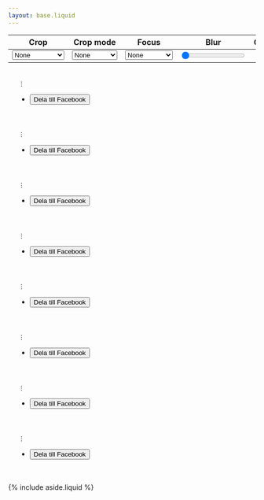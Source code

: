 ```yaml
---
layout: base.liquid
---
```


  <main>
    <div style="margin-bottom: 1rem;">
      <table>
        <thead>
          <tr>
            <th>Crop</th>
            <th>Crop mode</th>
            <th>Focus</th>
            <th>Blur</th>
            <th>Grayscale</th>
          </tr>
        </thead>
        <tbody>
          <tr>
            <td>
              <select data-feature="crop">
                <option>None</option>
                <option value="maintain_ratio">maintain_ratio</option>
                <option value="force">force</option>
                <option value="at_least">at_least</option>
                <option value="at_max">at_max</option>
              </select>
            </td>
            <td>
              <select data-feature="crop-mode">
                <option>None</option>
                <option value="resize">resize</option>
                <option value="extract">extract</option>
                <option value="pad_resize">pad_resize</option>
                <option value="pad_extract">pad_extract</option>
              </select>
            </td>
            <td>
              <select data-feature="focus">
                <option>None</option>
                <option value="center">center</option>
                <option value="top">top</option>
                <option value="left">left</option>
                <option value="bottom">bottom</option>
                <option value="right">right</option>
                <option value="top_left">top_left</option>
                <option value="top_right">top_right</option>
                <option value="bottom_left">bottom_left</option>
                <option value="bottom_right">bottom_right</option>
                <option value="auto">auto</option>
                <option value="face">face</option>
                <option value="custom">custom</option>
              </select>
            </td>
            <td>
              <input type="range" min="0" max="100" value="0" data-feature="blur">
            </td>
            <td>
              <toggle-switch data-feature="grayscale" role="checkbox" tabindex="0"></toggle-switch>
            </td>
          </tr>
        </tbody>
      </table>
    </div>
    <div style="display: grid;grid-gap: 40px; grid-template-columns: repeat(auto-fill, minmax(240px, 1fr));padding:20px">
    <div style="position:relative;">
      <img-thumbnail src="https://ik.imagekit.io/demo/resp-img/image1.jpg?tr=w-800,h-600,f-png" format="png" width="240" height="135" alt="Picture" loaded=""></img-thumbnail>
      <context-menu aria-label="Settings menu">
        <svg slot="icon" width="14" height="14" viewBox="0 0 14 14" fill="none" xmlns="http://www.w3.org/2000/svg">
          <path d="M7.00002 7.58332C7.32219 7.58332 7.58335 7.32216 7.58335 6.99999C7.58335 6.67782 7.32219 6.41666 7.00002 6.41666C6.67785 6.41666 6.41669 6.67782 6.41669 6.99999C6.41669 7.32216 6.67785 7.58332 7.00002 7.58332Z" stroke="#61646C" stroke-linecap="round" stroke-linejoin="round"></path>
          <path d="M7.00002 3.50001C7.32219 3.50001 7.58335 3.23884 7.58335 2.91668C7.58335 2.59451 7.32219 2.33334 7.00002 2.33334C6.67785 2.33334 6.41669 2.59451 6.41669 2.91668C6.41669 3.23884 6.67785 3.50001 7.00002 3.50001Z" stroke="#61646C" stroke-linecap="round" stroke-linejoin="round"></path>
          <path d="M7.00002 11.6667C7.32219 11.6667 7.58335 11.4055 7.58335 11.0833C7.58335 10.7612 7.32219 10.5 7.00002 10.5C6.67785 10.5 6.41669 10.7612 6.41669 11.0833C6.41669 11.4055 6.67785 11.6667 7.00002 11.6667Z" stroke="#61646C" stroke-linecap="round" stroke-linejoin="round"></path>
        </svg>
        <ul slot="content">
          <li><button>Dela till Facebook</button></li>
        </ul>
      </context-menu>
    </div>
    <div style="position:relative;">
<img-thumbnail src="https://ik.imagekit.io/demo/resp-img/image2.jpg?tr=w-800,h-600,f-png" format="png" width="240" height="135" alt="Picture" loaded=""></img-thumbnail>
<context-menu aria-label="Settings menu">
      <svg slot="icon" width="14" height="14" viewBox="0 0 14 14" fill="none" xmlns="http://www.w3.org/2000/svg">
        <path d="M7.00002 7.58332C7.32219 7.58332 7.58335 7.32216 7.58335 6.99999C7.58335 6.67782 7.32219 6.41666 7.00002 6.41666C6.67785 6.41666 6.41669 6.67782 6.41669 6.99999C6.41669 7.32216 6.67785 7.58332 7.00002 7.58332Z" stroke="#61646C" stroke-linecap="round" stroke-linejoin="round"></path>
        <path d="M7.00002 3.50001C7.32219 3.50001 7.58335 3.23884 7.58335 2.91668C7.58335 2.59451 7.32219 2.33334 7.00002 2.33334C6.67785 2.33334 6.41669 2.59451 6.41669 2.91668C6.41669 3.23884 6.67785 3.50001 7.00002 3.50001Z" stroke="#61646C" stroke-linecap="round" stroke-linejoin="round"></path>
        <path d="M7.00002 11.6667C7.32219 11.6667 7.58335 11.4055 7.58335 11.0833C7.58335 10.7612 7.32219 10.5 7.00002 10.5C6.67785 10.5 6.41669 10.7612 6.41669 11.0833C6.41669 11.4055 6.67785 11.6667 7.00002 11.6667Z" stroke="#61646C" stroke-linecap="round" stroke-linejoin="round"></path>
      </svg>
      <ul slot="content">
        <li><button>Dela till Facebook</button></li>
      </ul>
    </context-menu>
</div>
<div style="position:relative;">
<img-thumbnail src="https://ik.imagekit.io/demo/resp-img/image3.jpg?tr=w-800,h-600,f-png" width="240" height="135" alt="Picture" loaded=""></img-thumbnail>
<context-menu aria-label="Settings menu">
      <svg slot="icon" width="14" height="14" viewBox="0 0 14 14" fill="none" xmlns="http://www.w3.org/2000/svg">
        <path d="M7.00002 7.58332C7.32219 7.58332 7.58335 7.32216 7.58335 6.99999C7.58335 6.67782 7.32219 6.41666 7.00002 6.41666C6.67785 6.41666 6.41669 6.67782 6.41669 6.99999C6.41669 7.32216 6.67785 7.58332 7.00002 7.58332Z" stroke="#61646C" stroke-linecap="round" stroke-linejoin="round"></path>
        <path d="M7.00002 3.50001C7.32219 3.50001 7.58335 3.23884 7.58335 2.91668C7.58335 2.59451 7.32219 2.33334 7.00002 2.33334C6.67785 2.33334 6.41669 2.59451 6.41669 2.91668C6.41669 3.23884 6.67785 3.50001 7.00002 3.50001Z" stroke="#61646C" stroke-linecap="round" stroke-linejoin="round"></path>
        <path d="M7.00002 11.6667C7.32219 11.6667 7.58335 11.4055 7.58335 11.0833C7.58335 10.7612 7.32219 10.5 7.00002 10.5C6.67785 10.5 6.41669 10.7612 6.41669 11.0833C6.41669 11.4055 6.67785 11.6667 7.00002 11.6667Z" stroke="#61646C" stroke-linecap="round" stroke-linejoin="round"></path>
      </svg>
      <ul slot="content">
        <li><button>Dela till Facebook</button></li>
      </ul>
    </context-menu>
</div>
<div style="position:relative;">
<img-thumbnail src="https://ik.imagekit.io/demo/resp-img/image4.jpg?tr=w-800,h-600,f-png" width="240" height="135" alt="Picture" loaded=""></img-thumbnail>
<context-menu aria-label="Settings menu">
      <svg slot="icon" width="14" height="14" viewBox="0 0 14 14" fill="none" xmlns="http://www.w3.org/2000/svg">
        <path d="M7.00002 7.58332C7.32219 7.58332 7.58335 7.32216 7.58335 6.99999C7.58335 6.67782 7.32219 6.41666 7.00002 6.41666C6.67785 6.41666 6.41669 6.67782 6.41669 6.99999C6.41669 7.32216 6.67785 7.58332 7.00002 7.58332Z" stroke="#61646C" stroke-linecap="round" stroke-linejoin="round"></path>
        <path d="M7.00002 3.50001C7.32219 3.50001 7.58335 3.23884 7.58335 2.91668C7.58335 2.59451 7.32219 2.33334 7.00002 2.33334C6.67785 2.33334 6.41669 2.59451 6.41669 2.91668C6.41669 3.23884 6.67785 3.50001 7.00002 3.50001Z" stroke="#61646C" stroke-linecap="round" stroke-linejoin="round"></path>
        <path d="M7.00002 11.6667C7.32219 11.6667 7.58335 11.4055 7.58335 11.0833C7.58335 10.7612 7.32219 10.5 7.00002 10.5C6.67785 10.5 6.41669 10.7612 6.41669 11.0833C6.41669 11.4055 6.67785 11.6667 7.00002 11.6667Z" stroke="#61646C" stroke-linecap="round" stroke-linejoin="round"></path>
      </svg>
      <ul slot="content">
        <li><button>Dela till Facebook</button></li>
      </ul>
    </context-menu>
</div>
<div style="position:relative;">
<img-thumbnail src="https://ik.imagekit.io/demo/resp-img/image5.jpg?tr=w-800,h-600,f-png" width="240" height="135" alt="Picture" loaded=""></img-thumbnail>
<context-menu aria-label="Settings menu">
      <svg slot="icon" width="14" height="14" viewBox="0 0 14 14" fill="none" xmlns="http://www.w3.org/2000/svg">
        <path d="M7.00002 7.58332C7.32219 7.58332 7.58335 7.32216 7.58335 6.99999C7.58335 6.67782 7.32219 6.41666 7.00002 6.41666C6.67785 6.41666 6.41669 6.67782 6.41669 6.99999C6.41669 7.32216 6.67785 7.58332 7.00002 7.58332Z" stroke="#61646C" stroke-linecap="round" stroke-linejoin="round"></path>
        <path d="M7.00002 3.50001C7.32219 3.50001 7.58335 3.23884 7.58335 2.91668C7.58335 2.59451 7.32219 2.33334 7.00002 2.33334C6.67785 2.33334 6.41669 2.59451 6.41669 2.91668C6.41669 3.23884 6.67785 3.50001 7.00002 3.50001Z" stroke="#61646C" stroke-linecap="round" stroke-linejoin="round"></path>
        <path d="M7.00002 11.6667C7.32219 11.6667 7.58335 11.4055 7.58335 11.0833C7.58335 10.7612 7.32219 10.5 7.00002 10.5C6.67785 10.5 6.41669 10.7612 6.41669 11.0833C6.41669 11.4055 6.67785 11.6667 7.00002 11.6667Z" stroke="#61646C" stroke-linecap="round" stroke-linejoin="round"></path>
      </svg>
      <ul slot="content">
        <li><button>Dela till Facebook</button></li>
      </ul>
    </context-menu>
</div>
<div style="position:relative;">
<img-thumbnail src="https://ik.imagekit.io/demo/resp-img/image6.jpg?tr=w-800,h-600,f-png" width="240" height="135" alt="Picture" loaded=""></img-thumbnail>
<context-menu aria-label="Settings menu">
      <svg slot="icon" width="14" height="14" viewBox="0 0 14 14" fill="none" xmlns="http://www.w3.org/2000/svg">
        <path d="M7.00002 7.58332C7.32219 7.58332 7.58335 7.32216 7.58335 6.99999C7.58335 6.67782 7.32219 6.41666 7.00002 6.41666C6.67785 6.41666 6.41669 6.67782 6.41669 6.99999C6.41669 7.32216 6.67785 7.58332 7.00002 7.58332Z" stroke="#61646C" stroke-linecap="round" stroke-linejoin="round"></path>
        <path d="M7.00002 3.50001C7.32219 3.50001 7.58335 3.23884 7.58335 2.91668C7.58335 2.59451 7.32219 2.33334 7.00002 2.33334C6.67785 2.33334 6.41669 2.59451 6.41669 2.91668C6.41669 3.23884 6.67785 3.50001 7.00002 3.50001Z" stroke="#61646C" stroke-linecap="round" stroke-linejoin="round"></path>
        <path d="M7.00002 11.6667C7.32219 11.6667 7.58335 11.4055 7.58335 11.0833C7.58335 10.7612 7.32219 10.5 7.00002 10.5C6.67785 10.5 6.41669 10.7612 6.41669 11.0833C6.41669 11.4055 6.67785 11.6667 7.00002 11.6667Z" stroke="#61646C" stroke-linecap="round" stroke-linejoin="round"></path>
      </svg>
      <ul slot="content">
        <li><button>Dela till Facebook</button></li>
      </ul>
    </context-menu>
</div>
<div style="position:relative;">
<img-thumbnail src="https://ik.imagekit.io/demo/img/girl.jpeg?tr=w-800,h-600,f-png" width="240" height="135" alt="Picture" loaded=""></img-thumbnail>
<context-menu aria-label="Settings menu">
      <svg slot="icon" width="14" height="14" viewBox="0 0 14 14" fill="none" xmlns="http://www.w3.org/2000/svg">
        <path d="M7.00002 7.58332C7.32219 7.58332 7.58335 7.32216 7.58335 6.99999C7.58335 6.67782 7.32219 6.41666 7.00002 6.41666C6.67785 6.41666 6.41669 6.67782 6.41669 6.99999C6.41669 7.32216 6.67785 7.58332 7.00002 7.58332Z" stroke="#61646C" stroke-linecap="round" stroke-linejoin="round"></path>
        <path d="M7.00002 3.50001C7.32219 3.50001 7.58335 3.23884 7.58335 2.91668C7.58335 2.59451 7.32219 2.33334 7.00002 2.33334C6.67785 2.33334 6.41669 2.59451 6.41669 2.91668C6.41669 3.23884 6.67785 3.50001 7.00002 3.50001Z" stroke="#61646C" stroke-linecap="round" stroke-linejoin="round"></path>
        <path d="M7.00002 11.6667C7.32219 11.6667 7.58335 11.4055 7.58335 11.0833C7.58335 10.7612 7.32219 10.5 7.00002 10.5C6.67785 10.5 6.41669 10.7612 6.41669 11.0833C6.41669 11.4055 6.67785 11.6667 7.00002 11.6667Z" stroke="#61646C" stroke-linecap="round" stroke-linejoin="round"></path>
      </svg>
      <ul slot="content">
        <li><button>Dela till Facebook</button></li>
      </ul>
    </context-menu>
</div>
<div style="position:relative;">
<img-thumbnail src="https://ik.imagekit.io/demo/img/bike-image.jpeg?tr=w-800,h-600,f-png" width="240" height="135" alt="Picture" loaded=""></img-thumbnail>
<context-menu aria-label="Settings menu">
      <svg slot="icon" width="14" height="14" viewBox="0 0 14 14" fill="none" xmlns="http://www.w3.org/2000/svg">
        <path d="M7.00002 7.58332C7.32219 7.58332 7.58335 7.32216 7.58335 6.99999C7.58335 6.67782 7.32219 6.41666 7.00002 6.41666C6.67785 6.41666 6.41669 6.67782 6.41669 6.99999C6.41669 7.32216 6.67785 7.58332 7.00002 7.58332Z" stroke="#61646C" stroke-linecap="round" stroke-linejoin="round"></path>
        <path d="M7.00002 3.50001C7.32219 3.50001 7.58335 3.23884 7.58335 2.91668C7.58335 2.59451 7.32219 2.33334 7.00002 2.33334C6.67785 2.33334 6.41669 2.59451 6.41669 2.91668C6.41669 3.23884 6.67785 3.50001 7.00002 3.50001Z" stroke="#61646C" stroke-linecap="round" stroke-linejoin="round"></path>
        <path d="M7.00002 11.6667C7.32219 11.6667 7.58335 11.4055 7.58335 11.0833C7.58335 10.7612 7.32219 10.5 7.00002 10.5C6.67785 10.5 6.41669 10.7612 6.41669 11.0833C6.41669 11.4055 6.67785 11.6667 7.00002 11.6667Z" stroke="#61646C" stroke-linecap="round" stroke-linejoin="round"></path>
      </svg>
      <ul slot="content">
        <li><button>Dela till Facebook</button></li>
      </ul>
    </context-menu>
</div>
</div>
</main>

  {% include aside.liquid %}

  <div style="display:none">

      {% for post in collections.posts reversed %}
        <a href="{{ post.url }}">

        <h2>{{ post.data.title }}</h2>
        <time>{{ post.data.date | date: "%B %d, %Y" }}</time>
        </a>
      {% endfor %}

    </div>

  </main>
